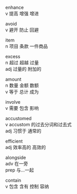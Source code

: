 enhance  
v 提高 增强 增进  

avoid  
v 避开 防止 回避 

item  
n 项目 条款 一件商品  

excess  
n 超过 超越 过量  
adj 过量的 附加的  

amount  
n 数量 金额 数额  
v 等于 总计 成为  

involve  
v 需要 包含 影响  

accustomed  
v accustom 的过去分词和过去式  
adj 习惯于 通常的  

efficient  
adj 效率高的 高效的  

alongside  
adv 在一旁  
prep 与...一起  

contain  
v 包含 含有 控制 容纳  

